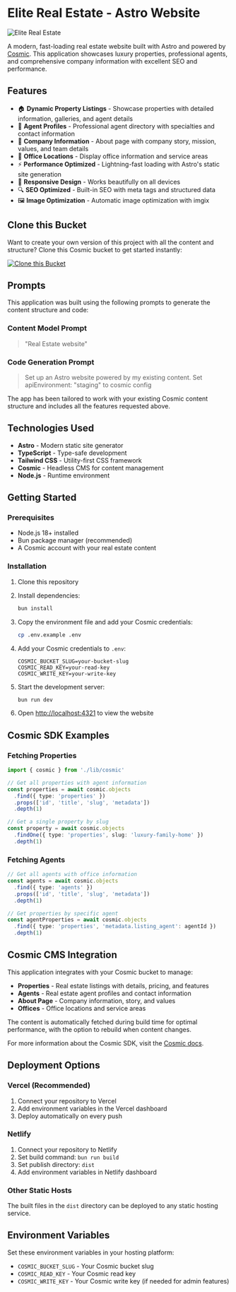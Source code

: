 # Elite Real Estate - Astro Website

![Elite Real Estate](https://imgix.cosmicjs.com/5593c320-602c-11f0-a051-23c10f41277a-photo-1560518883-ce09059eeffa-1752440397130.jpg?w=1200&h=300&fit=crop&auto=format,compress)

A modern, fast-loading real estate website built with Astro and powered by [Cosmic](https://www.cosmicjs.com). This application showcases luxury properties, professional agents, and comprehensive company information with excellent SEO and performance.

## Features

- 🏠 **Dynamic Property Listings** - Showcase properties with detailed information, galleries, and agent details
- 👥 **Agent Profiles** - Professional agent directory with specialties and contact information
- 📖 **Company Information** - About page with company story, mission, values, and team details
- 🏢 **Office Locations** - Display office information and service areas
- ⚡ **Performance Optimized** - Lightning-fast loading with Astro's static site generation
- 📱 **Responsive Design** - Works beautifully on all devices
- 🔍 **SEO Optimized** - Built-in SEO with meta tags and structured data
- 🖼️ **Image Optimization** - Automatic image optimization with imgix

## Clone this Bucket

Want to create your own version of this project with all the content and structure? Clone this Cosmic bucket to get started instantly:

[![Clone this Bucket](https://img.shields.io/badge/Clone%20this%20Bucket-4F46E5?style=for-the-badge&logo=cosmic&logoColor=white)](http://localhost:3040/projects/new?clone_bucket=real-estate-production)

## Prompts

This application was built using the following prompts to generate the content structure and code:

### Content Model Prompt

> "Real Estate website"

### Code Generation Prompt

> Set up an Astro website powered by my existing content. Set apiEnvironment: "staging" to cosmic config

The app has been tailored to work with your existing Cosmic content structure and includes all the features requested above.

## Technologies Used

- **Astro** - Modern static site generator
- **TypeScript** - Type-safe development
- **Tailwind CSS** - Utility-first CSS framework
- **Cosmic** - Headless CMS for content management
- **Node.js** - Runtime environment

## Getting Started

### Prerequisites

- Node.js 18+ installed
- Bun package manager (recommended)
- A Cosmic account with your real estate content

### Installation

1. Clone this repository
2. Install dependencies:
   ```bash
   bun install
   ```

3. Copy the environment file and add your Cosmic credentials:
   ```bash
   cp .env.example .env
   ```

4. Add your Cosmic credentials to `.env`:
   ```
   COSMIC_BUCKET_SLUG=your-bucket-slug
   COSMIC_READ_KEY=your-read-key
   COSMIC_WRITE_KEY=your-write-key
   ```

5. Start the development server:
   ```bash
   bun run dev
   ```

6. Open [http://localhost:4321](http://localhost:4321) to view the website

## Cosmic SDK Examples

### Fetching Properties
```typescript
import { cosmic } from './lib/cosmic'

// Get all properties with agent information
const properties = await cosmic.objects
  .find({ type: 'properties' })
  .props(['id', 'title', 'slug', 'metadata'])
  .depth(1)

// Get a single property by slug
const property = await cosmic.objects
  .findOne({ type: 'properties', slug: 'luxury-family-home' })
  .depth(1)
```

### Fetching Agents
```typescript
// Get all agents with office information
const agents = await cosmic.objects
  .find({ type: 'agents' })
  .props(['id', 'title', 'slug', 'metadata'])
  .depth(1)

// Get properties by specific agent
const agentProperties = await cosmic.objects
  .find({ type: 'properties', 'metadata.listing_agent': agentId })
  .depth(1)
```

## Cosmic CMS Integration

This application integrates with your Cosmic bucket to manage:

- **Properties** - Real estate listings with details, pricing, and features
- **Agents** - Real estate agent profiles and contact information
- **About Page** - Company information, story, and values
- **Offices** - Office locations and service areas

The content is automatically fetched during build time for optimal performance, with the option to rebuild when content changes.

For more information about the Cosmic SDK, visit the [Cosmic docs](https://www.cosmicjs.com/docs).

## Deployment Options

### Vercel (Recommended)
1. Connect your repository to Vercel
2. Add environment variables in the Vercel dashboard
3. Deploy automatically on every push

### Netlify
1. Connect your repository to Netlify
2. Set build command: `bun run build`
3. Set publish directory: `dist`
4. Add environment variables in Netlify dashboard

### Other Static Hosts
The built files in the `dist` directory can be deployed to any static hosting service.

## Environment Variables

Set these environment variables in your hosting platform:

- `COSMIC_BUCKET_SLUG` - Your Cosmic bucket slug
- `COSMIC_READ_KEY` - Your Cosmic read key
- `COSMIC_WRITE_KEY` - Your Cosmic write key (if needed for admin features)
<!-- README_END -->